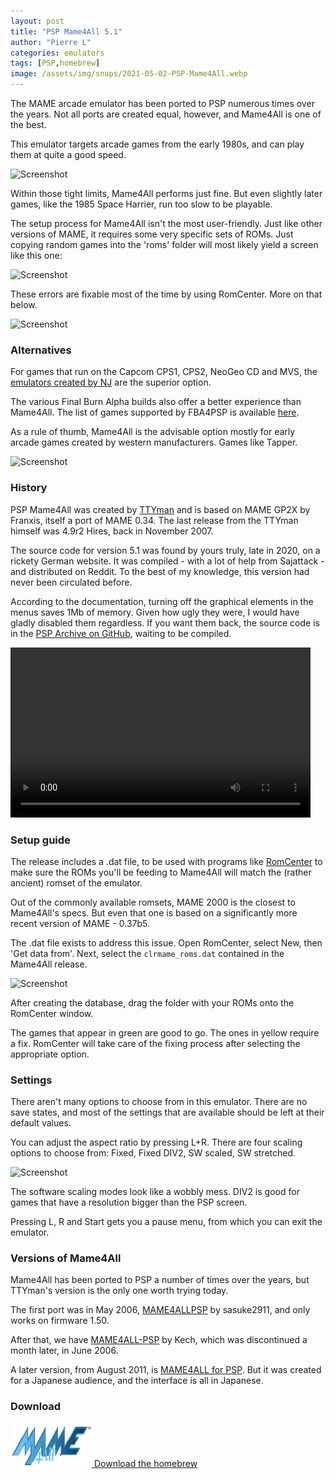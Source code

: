 ```yaml
---
layout: post
title: "PSP Mame4All 5.1"
author: "Pierre L"
categories: emulators
tags: [PSP,homebrew]
image: /assets/img/snaps/2021-05-02-PSP-Mame4All.webp
---
```


The MAME arcade emulator has been ported to PSP numerous times over the years. Not all ports are created equal, however, and Mame4All is one of the best.

This emulator targets arcade games from the early 1980s, and can play them at quite a good speed.

![Screenshot](https://github.com/PSP-Archive/PSP-Archive.github.io/raw/gh-pages/assets/img/snaps/sega_1983.webp)

Within those tight limits, Mame4All performs just fine. But even slightly later games, like the 1985 Space Harrier, run too slow to be playable.

The setup process for Mame4All isn't the most user-friendly. Just like other versions of MAME, it requires some very specific sets of ROMs. Just copying random games into the 'roms' folder will most likely yield a screen like this one:

![Screenshot](https://github.com/PSP-Archive/PSP-Archive.github.io/raw/gh-pages/assets/img/snaps/mame4all_error.webp)

These errors are fixable most of the time by using RomCenter. More on that below.

![Screenshot](https://github.com/PSP-Archive/PSP-Archive.github.io/raw/gh-pages/assets/img/snaps/mame4all_dk.webp)

### Alternatives

For games that run on the Capcom CPS1, CPS2, NeoGeo CD and MVS, the [emulators created by NJ](https://archive.org/details/psp-homebrew-library?query=nj&and[]=subject%3A%22emulator%22) are the superior option.

The various Final Burn Alpha builds also offer a better experience than Mame4All. The list of games supported by FBA4PSP is available [here](https://github.com/PSP-Archive/FBA4PSPmod/blob/master/docs/gamelists/full-gamelist.md).

As a rule of thumb, Mame4All is the advisable option mostly for early arcade games created by western manufacturers. Games like Tapper.

![Screenshot](https://github.com/PSP-Archive/PSP-Archive.github.io/raw/gh-pages/assets/img/snaps/mame4all_tapper.webp)

### History

PSP Mame4All was created by [TTYman](http://ttyman.free.fr/) and is based on MAME GP2X by Franxis, itself a port of MAME 0.34. The last release from the TTYman himself was 4.9r2 Hires, back in November 2007. 

The source code for version 5.1 was found by yours truly, late in 2020, on a rickety German website. It was compiled - with a lot of help from Sajattack - and distributed on Reddit. To the best of my knowledge, this version had never been circulated before.

According to the documentation, turning off the graphical elements in the menus saves 1Mb of memory. Given how ugly they were, I would have gladly disabled them regardless. If you want them back, the source code is in the [PSP Archive on GitHub](https://github.com/PSP-Archive/PSP-MAME4ALL), waiting to be compiled.

<video class="center" width="480" height="272" controls>
	<source type="video/mp4" src="https://github.com/PSP-Archive/PSP-Archive.github.io/raw/gh-pages/assets/video/2021-05-02-PSP-Mame4All.mp4">
</video>

### Setup guide

The release includes a .dat file, to be used with programs like [RomCenter](https://www.romcenter.com/) to make sure the ROMs you'll be feeding to Mame4All will match the (rather ancient) romset of the emulator. 

Out of the commonly available romsets, MAME 2000 is the closest to Mame4All's specs. But even that one is based on a significantly more recent version of MAME - 0.37b5.

The .dat file exists to address this issue. Open RomCenter, select New, then 'Get data from'. Next, select the `clrmame_roms.dat` contained in the Mame4All release.

![Screenshot](https://github.com/PSP-Archive/PSP-Archive.github.io/raw/gh-pages/assets/img/random/romcenter_mame4all_1.webp)

After creating the database, drag the folder with your ROMs onto the RomCenter window.

The games that appear in green are good to go. The ones in yellow require a fix. RomCenter will take care of the fixing process after selecting the appropriate option.

### Settings

There aren't many options to choose from in this emulator. There are no save states, and most of the settings that are available should be left at their default values.

You can adjust the aspect ratio by pressing L+R. There are four scaling options to choose from: Fixed, Fixed DIV2, SW scaled, SW stretched. 

![Screenshot](https://github.com/PSP-Archive/PSP-Archive.github.io/raw/gh-pages/assets/img/snaps/mame4all_scaling.gif)

The software scaling modes look like a wobbly mess. DIV2 is good for games that have a resolution bigger than the PSP screen.

Pressing L, R and Start gets you a pause menu, from which you can exit the emulator.

### Versions of Mame4All

Mame4All has been ported to PSP a number of times over the years, but TTYman's version is the only one worth trying today.

The first port was in May 2006, [MAME4ALLPSP](https://archive.org/details/mame-4-allpsp.-7z_202107) by sasuke2911, and only works on firmware 1.50.

After that, we have [MAME4ALL-PSP](https://archive.org/details/mame-4-allpsp.-7z) by Kech, which was discontinued a month later, in June 2006.

A later version, from August 2011, is [MAME4ALL for PSP](https://archive.org/details/mame-4-all-v-4.9r-2-jp.-7z). But it was created for a Japanese audience, and the interface is all in Japanese.

### Download

<p class="download-btn">
    <a href="https://github.com/PSP-Archive/PSP-MAME4ALL/releases/tag/5.1">
	<img border="0" alt="Download the homebrew" src="/assets/img/icon0/2021-05-02-PSP-Mame4All.webp" width="130" height="70">
	Download the homebrew
	</a>
</p>
